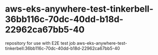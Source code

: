 # aws-eks-anywhere-test-tinkerbell-36bb116c-70dc-40dd-b18d-22962ca67bb5-40
repository for use with E2E test job aws-eks-anywhere-test-tinkerbell:36bb116c-70dc-40dd-b18d-22962ca67bb5-40
